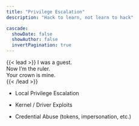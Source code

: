 ```yaml
---
title: "Privilege Escalation"
description: "Hack to learn, not learn to hack"

cascade:
  showDate: false
  showAuthor: false
  invertPagination: true
---
```


{{< lead >}}
I was a guest.  
Now I’m the ruler.  
Your crown is mine.  
{{< /lead >}}

- Local Privilege Escalation

- Kernel / Driver Exploits

- Credential Abuse (tokens, impersonation, etc.)